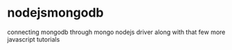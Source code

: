 # nodejsmongodb
connecting mongodb through mongo nodejs driver along with that few more javascript tutorials
